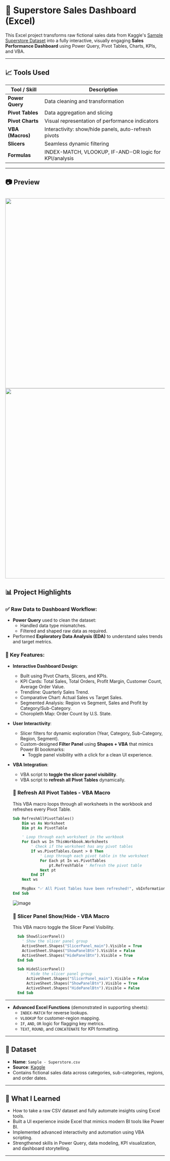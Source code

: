 # 🛒 Superstore Sales Dashboard (Excel)

This Excel project transforms raw fictional sales data from Kaggle's [Sample Superstore Dataset](https://www.kaggle.com/datasets/vivek468/superstore-dataset-final) into a fully interactive, visually engaging **Sales Performance Dashboard** using Power Query, Pivot Tables, Charts, KPIs, and VBA.

---
## 📈 Tools Used

| Tool / Skill        | Description                                               |
|---------------------|-----------------------------------------------------------|
| **Power Query**     | Data cleaning and transformation                          |
| **Pivot Tables**    | Data aggregation and slicing                              |
| **Pivot Charts**    | Visual representation of performance indicators           |
| **VBA (Macros)**    | Interactivity: show/hide panels, auto-refresh pivots      |
| **Slicers**         | Seamless dynamic filtering                                |
| **Formulas**        | INDEX-MATCH, VLOOKUP, IF-AND-OR logic for KPI/analysis    |

---
## 📷 Preview
<img src = "https://github.com/user-attachments/assets/582e3405-1084-4664-ba85-20c129ccd60a" width = "1000px" height = "600px"><br>
<img src = "https://github.com/user-attachments/assets/69fa6d51-0c60-43cc-846e-cb287e556101" width = "1000px" height = "600px"><br>
---

## 📊 Project Highlights

### ✅ Raw Data to Dashboard Workflow:
- **Power Query** used to clean the dataset:
  - Handled data type mismatches.
  - Filtered and shaped raw data as required.
- Performed **Exploratory Data Analysis (EDA)** to understand sales trends and target metrics.

### 📌 Key Features:
- **Interactive Dashboard Design**:
  - Built using Pivot Charts, Slicers, and KPIs.
  - KPI Cards: Total Sales, Total Orders, Profit Margin, Customer Count, Average Order Value.
  - Trendline: Quarterly Sales Trend.
  - Comparative Chart: Actual Sales vs Target Sales.
  - Segmented Analysis: Region vs Segment, Sales and Profit by Category/Sub-Category.
  - Choropleth Map: Order Count by U.S. State.

- **User Interactivity**:
  - Slicer filters for dynamic exploration (Year, Category, Sub-Category, Region, Segment).
  - Custom-designed **Filter Panel** using **Shapes + VBA** that mimics Power BI bookmarks:
    - Toggle panel visibility with a click for a clean UI experience.

- **VBA Integration**:
  - VBA script to **toggle the slicer panel visibility**.
  - VBA script to **refresh all Pivot Tables** dynamically.
    
  ### 🔁 Refresh All Pivot Tables - VBA Macro
    This VBA macro loops through all worksheets in the workbook and refreshes every Pivot Table.

    ```vb
    Sub RefreshAllPivotTables()
        Dim ws As Worksheet
        Dim pt As PivotTable
    
        ' Loop through each worksheet in the workbook
        For Each ws In ThisWorkbook.Worksheets
            ' Check if the worksheet has any pivot tables
            If ws.PivotTables.Count > 0 Then
                ' Loop through each pivot table in the worksheet
                For Each pt In ws.PivotTables
                    pt.RefreshTable ' Refresh the pivot table
                Next pt
            End If
        Next ws
    
        MsgBox "✅ All Pivot Tables have been refreshed!", vbInformation, "Refresh Complete"
    End Sub
  ```
    ![image](https://github.com/user-attachments/assets/aeda7751-9f66-478b-ac64-ae8747ce4fb1)

  ### 🔁 Slicer Panel Show/Hide - VBA Macro
  This VBA macro toggle the Slicer Panel Visibility.
  ```vb
    Sub ShowSlicerPanel()
      ' Show the slicer panel group
      ActiveSheet.Shapes("SlicerPanel_main").Visible = True
      ActiveSheet.Shapes("ShowPanelBtn").Visible = False
      ActiveSheet.Shapes("HidePanelBtn").Visible = True
    End Sub

    Sub HideSlicerPanel()
        ' Hide the slicer panel group
        ActiveSheet.Shapes("SlicerPanel_main").Visible = False
        ActiveSheet.Shapes("ShowPanelBtn").Visible = True
        ActiveSheet.Shapes("HidePanelBtn").Visible = False
    End Sub
  ```
---
- **Advanced Excel Functions** (demonstrated in supporting sheets):
  - `INDEX-MATCH` for reverse lookups.
  - `VLOOKUP` for customer-region mapping.
  - `IF`, `AND`, `OR` logic for flagging key metrics.
  - `TEXT`, `ROUND`, and `CONCATENATE` for KPI formatting.

---


## 📁 Dataset

- **Name**: `Sample - Superstore.csv`
- **Source**: [Kaggle](https://www.kaggle.com/datasets/vivek468/superstore-dataset-final)
- Contains fictional sales data across categories, sub-categories, regions, and order dates.

---

## 🎯 What I Learned

- How to take a raw CSV dataset and fully automate insights using Excel tools.
- Built a UI experience inside Excel that mimics modern BI tools like Power BI.
- Implemented advanced interactivity and automation using VBA scripting.
- Strengthened skills in Power Query, data modeling, KPI visualization, and dashboard storytelling.

---





